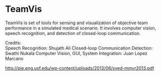 # TeamVis
TeamVis is set of tools for sensing and visualization of objective team performance in a simulated medical scenario. 
It involves computer vision, speech recognition, and detection of closed-loop communication. 

Credits:  
Speech Recognition: Shujath Ali 
Closed-loop Communication Detection: Swathi Nukala 
Computer Vision, GUI, System Integration: Juan Lopez Marcano

http://pie.eng.usf.edu/wp-content/uploads/2013/06/syed-mmvr2013.pdf
